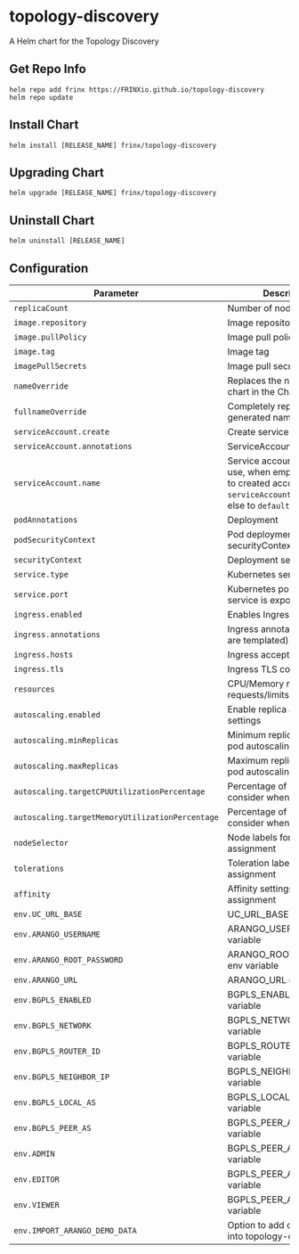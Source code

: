 # topology-discovery

A Helm chart for the Topology Discovery

## Get Repo Info

```console
helm repo add frinx https://FRINXio.github.io/topology-discovery
helm repo update
```

## Install Chart

```console
helm install [RELEASE_NAME] frinx/topology-discovery
```

## Upgrading Chart

```console
helm upgrade [RELEASE_NAME] frinx/topology-discovery
```

## Uninstall Chart

```console
helm uninstall [RELEASE_NAME]
```

## Configuration

| Parameter | Description | Default |
|-----------|-------------|---------|
| `replicaCount` | Number of nodes | `1` |
| `image.repository` | Image repository | `frinx/topology-discovery` |
| `image.pullPolicy` | Image pull policy | `IfNotPresent` |
| `image.tag` | Image tag | `""` |
| `imagePullSecrets` | Image pull secrets | `{}` |
| `nameOverride` | Replaces the name of the chart in the Chart.yaml file | `""` |
| `fullnameOverride` |  Completely replaces the generated name | `""` |
| `serviceAccount.create` | Create service account | `true` |
| `serviceAccount.annotations` | ServiceAccount annotations | `{}` |
| `serviceAccount.name` | Service account name to use, when empty will be set to created account if `serviceAccount.create` is set else to `default` | `""` |
| `podAnnotations` | Deployment | `{}` |
| `podSecurityContext` | Pod deployment securityContext | `{}` |
| `securityContext` | Deployment securityContext | `{}` |
| `service.type` | Kubernetes service type | `ClusterIP` |
| `service.port` | Kubernetes port where service is exposed | `5000` |
| `ingress.enabled` | Enables Ingress | `false` |
| `ingress.annotations` | Ingress annotations (values are templated) | `{}` |
| `ingress.hosts` | Ingress accepted hostnames  | `[]` |
| `ingress.tls` | Ingress TLS configuration | `[]` |
| `resources` | CPU/Memory resource requests/limits | `{}` |
| `autoscaling.enabled` | Enable replica autoscaling settings | `false` |
| `autoscaling.minReplicas` | Minimum replicas for the pod autoscaling | `1` |
| `autoscaling.maxReplicas` | Maximum replicas for the pod autoscaling | `10` |
| `autoscaling.targetCPUUtilizationPercentage` | Percentage of CPU to consider when autoscaling | `80` |
| `autoscaling.targetMemoryUtilizationPercentage` | Percentage of Memory to consider when autoscaling | |
| `nodeSelector` | Node labels for pod assignment | `{}` |
| `tolerations` | Toleration labels for pod assignment | `[]` |
| `affinity` | Affinity settings for pod assignment | `{}` |
| `env.UC_URL_BASE` | UC_URL_BASE env variable | `http://uniconfig:8181/rests` |
| `env.ARANGO_USERNAME` | ARANGO_USERNAME env variable | `root` |
| `env.ARANGO_ROOT_PASSWORD` | ARANGO_ROOT_PASSWORD env variable | `frinx` |
| `env.ARANGO_URL` | ARANGO_URL env variable | `http://arangodb:8529` |
| `env.BGPLS_ENABLED` | BGPLS_ENABLED env variable | `false` |
| `env.BGPLS_NETWORK` | BGPLS_NETWORK env variable | `172.18.0.0/16` |
| `env.BGPLS_ROUTER_ID` | BGPLS_ROUTER_ID env variable | `192.168.99.1` |
| `env.BGPLS_NEIGHBOR_IP` | BGPLS_NEIGHBOR_IP env variable | `192.168.99.100` |
| `env.BGPLS_LOCAL_AS` | BGPLS_LOCAL_AS env variable | `100` |
| `env.BGPLS_PEER_AS` | BGPLS_PEER_AS env variable | `100` |
| `env.ADMIN` | BGPLS_PEER_AS env variable | `admin` |
| `env.EDITOR` | BGPLS_PEER_AS env variable | `editor` |
| `env.VIEWER` | BGPLS_PEER_AS env variable | `viewer` |
| `env.IMPORT_ARANGO_DEMO_DATA` | Option to add demo data into topology-discovery | `false` |
